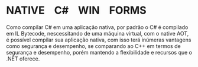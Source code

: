 # NATIVEㅤC#ㅤWINㅤFORMS
Como compilar C# em uma aplicação nativa, por padrão o C# é compilado em IL Bytecode, nescessitando de uma máquina virtual, com o native AOT, é possível compilar sua aplicação nativa, com isso terá inúmeras vantagens como segurança e desempenho, se comparando ao C++ em termos de segurança e desempenho, porém mantendo a flexibilidade e recursos que o .NET oferece.
